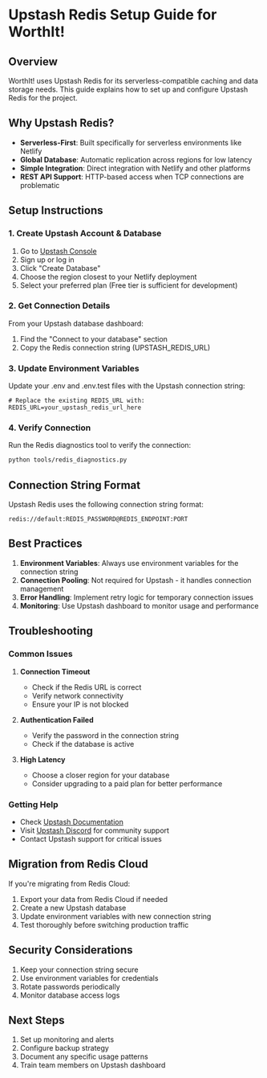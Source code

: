 # Upstash Redis Setup Guide for WorthIt!

## Overview
WorthIt! uses Upstash Redis for its serverless-compatible caching and data storage needs. This guide explains how to set up and configure Upstash Redis for the project.

## Why Upstash Redis?
- **Serverless-First**: Built specifically for serverless environments like Netlify
- **Global Database**: Automatic replication across regions for low latency
- **Simple Integration**: Direct integration with Netlify and other platforms
- **REST API Support**: HTTP-based access when TCP connections are problematic

## Setup Instructions

### 1. Create Upstash Account & Database
1. Go to [Upstash Console](https://console.upstash.com/)
2. Sign up or log in
3. Click "Create Database"
4. Choose the region closest to your Netlify deployment
5. Select your preferred plan (Free tier is sufficient for development)

### 2. Get Connection Details
From your Upstash database dashboard:
1. Find the "Connect to your database" section
2. Copy the Redis connection string (UPSTASH_REDIS_URL)

### 3. Update Environment Variables
Update your .env and .env.test files with the Upstash connection string:

```env
# Replace the existing REDIS_URL with:
REDIS_URL=your_upstash_redis_url_here
```

### 4. Verify Connection
Run the Redis diagnostics tool to verify the connection:
```bash
python tools/redis_diagnostics.py
```

## Connection String Format
Upstash Redis uses the following connection string format:
```
redis://default:REDIS_PASSWORD@REDIS_ENDPOINT:PORT
```

## Best Practices
1. **Environment Variables**: Always use environment variables for the connection string
2. **Connection Pooling**: Not required for Upstash - it handles connection management
3. **Error Handling**: Implement retry logic for temporary connection issues
4. **Monitoring**: Use Upstash dashboard to monitor usage and performance

## Troubleshooting

### Common Issues
1. **Connection Timeout**
   - Check if the Redis URL is correct
   - Verify network connectivity
   - Ensure your IP is not blocked

2. **Authentication Failed**
   - Verify the password in the connection string
   - Check if the database is active

3. **High Latency**
   - Choose a closer region for your database
   - Consider upgrading to a paid plan for better performance

### Getting Help
- Check [Upstash Documentation](https://docs.upstash.com/)
- Visit [Upstash Discord](https://discord.upstash.com/) for community support
- Contact Upstash support for critical issues

## Migration from Redis Cloud
If you're migrating from Redis Cloud:
1. Export your data from Redis Cloud if needed
2. Create a new Upstash database
3. Update environment variables with new connection string
4. Test thoroughly before switching production traffic

## Security Considerations
1. Keep your connection string secure
2. Use environment variables for credentials
3. Rotate passwords periodically
4. Monitor database access logs

## Next Steps
1. Set up monitoring and alerts
2. Configure backup strategy
3. Document any specific usage patterns
4. Train team members on Upstash dashboard